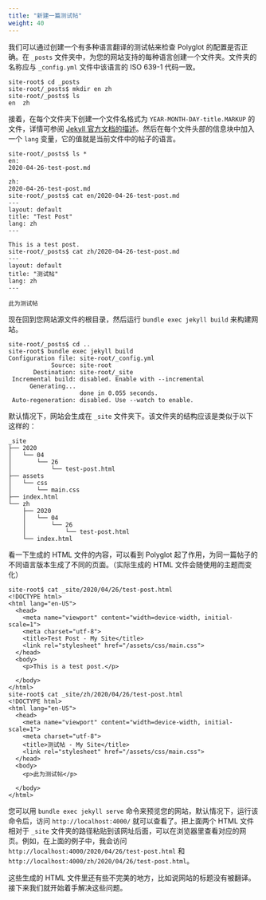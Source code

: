 ```yaml
---
title: "新建一篇测试帖"
weight: 40
---
```


我们可以通过创建一个有多种语言翻译的测试帖来检查 Polyglot 的配置是否正确。在 `_posts` 文件夹中，为您的网站支持的每种语言创建一个文件夹。文件夹的名称应与 `_config.yml` 文件中该语言的 ISO 639-1 代码一致。

```console
site-root$ cd _posts
site-root/_posts$ mkdir en zh
site-root/_posts$ ls
en  zh
```

接着，在每个文件夹下创建一个文件名格式为 `YEAR-MONTH-DAY-title.MARKUP` 的文件，详情可参阅 [Jekyll 官方文档的描述](https://jekyllrb.com/docs/posts/#creating-posts)。然后在每个文件头部的信息块中加入一个 `lang` 变量，它的值就是当前文件中的帖子的语言。

```console
site-root/_posts$ ls *
en:
2020-04-26-test-post.md

zh:
2020-04-26-test-post.md
site-root/_posts$ cat en/2020-04-26-test-post.md
---
layout: default
title: "Test Post"
lang: zh
---

This is a test post.
site-root/_posts$ cat zh/2020-04-26-test-post.md
---
layout: default
title: "测试帖"
lang: zh
---

此为测试帖
```

现在回到您网站源文件的根目录，然后运行 `bundle exec jekyll build` 来构建网站。

```console
site-root/_posts$ cd ..
site-root$ bundle exec jekyll build
Configuration file: site-root/_config.yml
            Source: site-root
       Destination: site-root/_site
 Incremental build: disabled. Enable with --incremental
      Generating...
                    done in 0.055 seconds.
 Auto-regeneration: disabled. Use --watch to enable.
```

默认情况下，网站会生成在 `_site` 文件夹下。该文件夹的结构应该是类似于以下这样的：

```
_site
├── 2020
│   └── 04
│       └── 26
│           └── test-post.html
├── assets
│   └── css
│       └── main.css
├── index.html
└── zh
    ├── 2020
    │   └── 04
    │       └── 26
    │           └── test-post.html
    └── index.html
```

看一下生成的 HTML 文件的内容，可以看到 Polyglot 起了作用，为同一篇帖子的不同语言版本生成了不同的页面。（实际生成的 HTML 文件会随使用的主题而变化）

```console
site-root$ cat _site/2020/04/26/test-post.html
<!DOCTYPE html>
<html lang="en-US">
  <head>
    <meta name="viewport" content="width=device-width, initial-scale=1">
    <meta charset="utf-8">
    <title>Test Post - My Site</title>
    <link rel="stylesheet" href="/assets/css/main.css">
  </head>
  <body>
    <p>This is a test post.</p>

  </body>
</html>
site-root$ cat _site/zh/2020/04/26/test-post.html
<!DOCTYPE html>
<html lang="en-US">
  <head>
    <meta name="viewport" content="width=device-width, initial-scale=1">
    <meta charset="utf-8">
    <title>测试帖 - My Site</title>
    <link rel="stylesheet" href="/assets/css/main.css">
  </head>
  <body>
    <p>此为测试帖</p>

  </body>
</html>
```

您可以用 `bundle exec jekyll serve` 命令来预览您的网站，默认情况下，运行该命令后，访问 `http://localhost:4000/` 就可以查看了。把上面两个 HTML 文件相对于 `_site` 文件夹的路径粘贴到该网址后面，可以在浏览器里查看对应的网页。例如，在上面的例子中，我会访问 `http://localhost:4000/2020/04/26/test-post.html` 和 `http://localhost:4000/zh/2020/04/26/test-post.html`。

这些生成的 HTML 文件里还有些不完美的地方，比如说网站的标题没有被翻译。接下来我们就开始着手解决这些问题。
